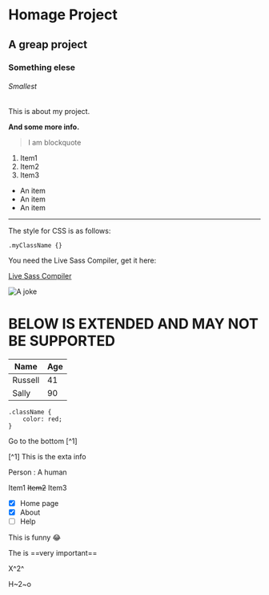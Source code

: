 # Homage Project

## A greap project

### Something elese

###### Smallest

This is about my project.

**And some more info.**

> I am blockquote

1. Item1
2. Item2
3. Item3

- An item
- An item
- An item

---

The style for CSS is as follows:

`.myClassName {}`

You need the Live Sass Compiler, get it here:

[Live Sass Compiler](http://sass-lang.com)

![A joke](1.jpeg)

# BELOW IS EXTENDED AND MAY NOT BE SUPPORTED

| Name    | Age |
| ------- | --- |
| Russell | 41  |
| Sally   | 90  |

```
.className {
    color: red;
}
```

Go to the bottom [^1]

[^1] This is the exta info

Person
: A human

Item1
~~Item2~~
Item3

- [x] Home page
- [x] About
- [ ] Help

This is funny :joy:

The is ==very important==

X^2^

H~2~o
